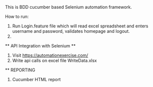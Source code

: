 This is BDD cucumber based Selenium automation framework.

How to run:
1. Run Login.feature file which will read excel spreadsheet and enters username and password, validates homepage and logout.
2. 


** API Integration with Selenium **
1. Visit https://automationexercise.com/
2. Write api calls on excel file WriteData.xlsx



** REPORTING
1. Cucumber HTML report
